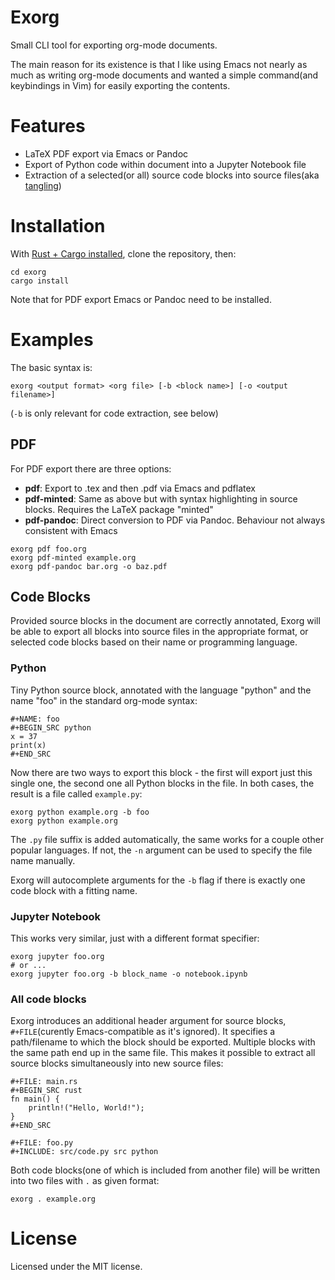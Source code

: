# Exorg
Small CLI tool for exporting org-mode documents.

The main reason for its existence is that I like using Emacs not nearly as much as writing org-mode documents and wanted a simple 
command(and keybindings in Vim) for easily exporting the contents.

# Features
- LaTeX PDF export via Emacs or Pandoc
- Export of Python code within document into a Jupyter Notebook file
- Extraction of a selected(or all) source code blocks into source files(aka [tangling](https://en.wikipedia.org/wiki/Literate_programming#Workflow))

# Installation

With [Rust + Cargo installed](https://www.rust-lang.org/tools/install), clone the repository, then:
```
cd exorg
cargo install
```
Note that for PDF export Emacs or Pandoc need to be installed.

# Examples

The basic syntax is:
```
exorg <output format> <org file> [-b <block name>] [-o <output filename>]
```
(```-b``` is only relevant for code extraction, see below)

## PDF

For PDF export there are three options:
- **pdf**: Export to .tex and then .pdf via Emacs and pdflatex
- **pdf-minted**: Same as above but with syntax highlighting in source blocks. Requires the LaTeX package "minted"
- **pdf-pandoc**: Direct conversion to PDF via Pandoc. Behaviour not always consistent with Emacs

```
exorg pdf foo.org
exorg pdf-minted example.org
exorg pdf-pandoc bar.org -o baz.pdf
```

## Code Blocks

Provided source blocks in the document are correctly annotated, Exorg will be able to export all blocks into source files in the
appropriate format, or selected code blocks based on their name or programming language.

### Python

Tiny Python source block, annotated with the language "python" and the name "foo" in the standard org-mode syntax:
```
#+NAME: foo
#+BEGIN_SRC python
x = 37
print(x)
#+END_SRC
```

Now there are two ways to export this block - the first will export just this single one, the second one all Python blocks in the file.
In both cases, the result is a file called ```example.py```:
```
exorg python example.org -b foo
exorg python example.org
```

The ```.py``` file suffix is added automatically, the same works for a couple other popular languages. If not, the ```-n``` argument
can be used to specify the file name manually.

Exorg will autocomplete arguments for the ```-b``` flag if there is exactly one code block with a fitting name.

### Jupyter Notebook

This works very similar, just with a different format specifier:
```
exorg jupyter foo.org
# or ...
exorg jupyter foo.org -b block_name -o notebook.ipynb
```

### All code blocks

Exorg introduces an additional header argument for source blocks, ```#+FILE```(curently Emacs-compatible as it's ignored). It specifies a
path/filename to which the block should be exported. Multiple blocks with the same path end up in the same file. This makes it
possible to extract all source blocks simultaneously into new source files:
```
#+FILE: main.rs
#+BEGIN_SRC rust
fn main() {
    println!("Hello, World!");
}
#+END_SRC

#+FILE: foo.py
#+INCLUDE: src/code.py src python
```
Both code blocks(one of which is included from another file) will be written into two files with ```.``` as given format:
```
exorg . example.org
```

# License

Licensed under the MIT license.
